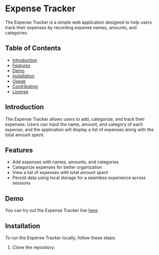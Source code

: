 # Expense Tracker

The Expense Tracker is a simple web application designed to help users track their expenses by recording expense names, amounts, and categories.

## Table of Contents

- [Introduction](#introduction)
- [Features](#features)
- [Demo](#demo)
- [Installation](#installation)
- [Usage](#usage)
- [Contributing](#contributing)
- [License](#license)

## Introduction

The Expense Tracker allows users to add, categorize, and track their expenses. Users can input the name, amount, and category of each expense, and the application will display a list of expenses along with the total amount spent.

## Features

- Add expenses with names, amounts, and categories
- Categorize expenses for better organization
- View a list of expenses with total amount spent
- Persist data using local storage for a seamless experience across sessions


## Demo

You can try out the Expense Tracker live [here](https://silver-kelpie-bc807b.netlify.app/).


## Installation

To run the Expense Tracker locally, follow these steps:

1. Clone the repository:
